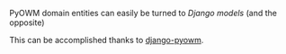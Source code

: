 PyOWM domain entities can easily be turned to *Django models* (and the opposite)

This can be accomplished thanks to [django-pyowm](https://github.com/csparpa/django-pyowm).